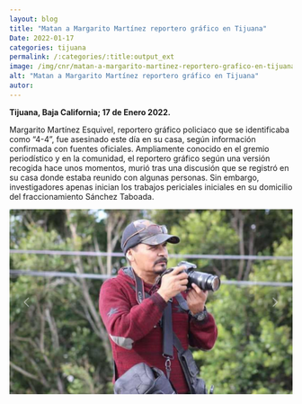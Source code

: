 ```yaml
---
layout: blog
title: "Matan a Margarito Martínez reportero gráfico en Tijuana"
Date: 2022-01-17
categories: tijuana
permalink: /:categories/:title:output_ext
image: /img/cnr/matan-a-margarito-martinez-reportero-grafico-en-tijuana.png
alt: "Matan a Margarito Martínez reportero gráfico en Tijuana"
autor:
---
```


**Tijuana, Baja California; 17 de Enero 2022.** 

Margarito Martínez Esquivel, reportero gráfico policiaco que se identificaba como “4-4”, fue asesinado este día en su casa, según información confirmada con fuentes oficiales.
Ampliamente conocido en el gremio periodístico y en la comunidad, el reportero gráfico según una versión recogida hace unos momentos, murió tras una discusión que se registró en su casa donde estaba reunido con algunas personas.
Sin embargo, investigadores apenas inician los trabajos periciales iniciales en su domicilio del fraccionamiento Sánchez Taboada.

<div id="carouselExampleSlidesOnly" class="carousel slide" data-ride="carousel">
  <div class="carousel-inner">
    <div class="carousel-item active">
       <img class="d-block w-100" src="/img/cnr/matan-a-margarito-martinez-reportero-grafico-en-tijuana.png" loading="lazy"  alt="Matan a Margarito Martínez reportero gráfico en Tijuana">
    </div>
  </div>
</div>